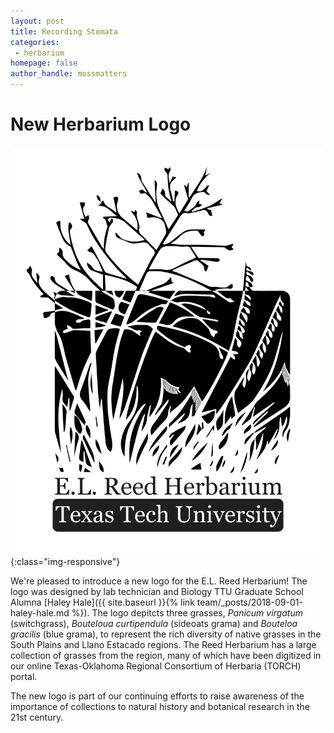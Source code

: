 ```yaml
---
layout: post
title: Recording Stomata
categories:
 - herbarium
homepage: false
author_handle: mossmatters
---
```


# New Herbarium Logo

![](/assets/images/herbarium/ReedHerbarium_Logo.png){:class="img-responsive"}

We're pleased to introduce a new logo for the E.L. Reed Herbarium! The logo was designed by lab technician and Biology TTU Graduate School Alumna [Haley Hale]({{ site.baseurl }}{% link team/_posts/2018-09-01-haley-hale.md %}). The logo depitcts three grasses, _Panicum virgatum_ (switchgrass), _Bouteloua curtipendula_ (sideoats grama) and _Bouteloa gracilis_ (blue grama), to represent the rich diversity of native grasses in the South Plains and Llano Estacado regions. The Reed Herbarium has a large collection of grasses from the region, many of which have been digitized in our online Texas-Oklahoma Regional Consortium of Herbaria (TORCH) portal. 

The new logo is part of our continuing efforts to raise awareness of the importance of collections to natural history and botanical research in the 21st century. 
